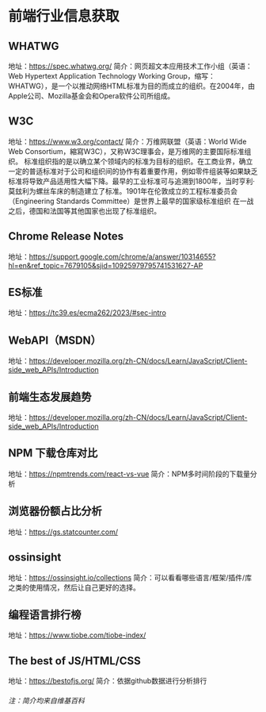 # 前端行业信息获取

## WHATWG
地址：https://spec.whatwg.org/
简介：网页超文本应用技术工作小组（英语：Web Hypertext Application Technology Working Group，缩写：WHATWG），是一个以推动网络HTML标准为目的而成立的组织。在2004年，由Apple公司、Mozilla基金会和Opera软件公司所组成。

## W3C
地址：https://www.w3.org/contact/
简介：万维网联盟（英语：World Wide Web Consortium，縮寫W3C），又称W3C理事会，是万维网的主要国际标准组织。
标准组织指的是以确立某个领域内的标准为目标的组织。在工商业界，确立一定的普适标准对于公司和组织间的协作有着重要作用，例如零件组装等如果缺乏标准将导致产品适用性大幅下降。最早的工业标准可与追溯到1800年，当时亨利·莫玆利为螺丝车床的制造建立了标准。1901年在伦敦成立的工程标准委员会（Engineering Standards Committee）是世界上最早的国家级标准组织 在一战之后，德国和法国等其他国家也出现了标准组织。

## Chrome Release Notes
地址：https://support.google.com/chrome/a/answer/10314655?hl=en&ref_topic=7679105&sjid=10925979795741531627-AP


## ES标准
地址：https://tc39.es/ecma262/2023/#sec-intro

## WebAPI（MSDN）
地址：https://developer.mozilla.org/zh-CN/docs/Learn/JavaScript/Client-side_web_APIs/Introduction


## 前端生态发展趋势
地址：https://developer.mozilla.org/zh-CN/docs/Learn/JavaScript/Client-side_web_APIs/Introduction

## NPM 下载仓库对比
地址：https://npmtrends.com/react-vs-vue
简介：NPM多时间阶段的下载量分析

## 浏览器份额占比分析
地址：https://gs.statcounter.com/

## ossinsight
地址：https://ossinsight.io/collections
简介：可以看看哪些语言/框架/插件/库之类的使用情况，然后让自己更好的选择。

## 编程语言排行榜
地址：https://www.tiobe.com/tiobe-index/

## The best of JS/HTML/CSS
地址：https://bestofjs.org/
简介：依据github数据进行分析排行

###### 注：简介均来自维基百科